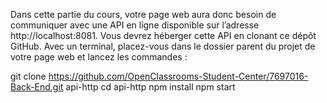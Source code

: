 Dans cette partie du cours, votre page web aura donc besoin de communiquer avec une API en ligne disponible sur l’adresse http://localhost:8081. Vous devrez héberger cette API en clonant ce dépôt GitHub. Avec un terminal, placez-vous  dans le dossier parent du projet de votre page web et lancez les commandes :

git clone https://github.com/OpenClassrooms-Student-Center/7697016-Back-End.git api-http 
cd api-http 
npm install 
npm start